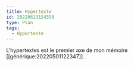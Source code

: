 ```yaml
---
title: Hypertexte
id: 20220613154550
type: Plan
tags:
  - Hypertexte
---
```


 L'hypertextes est le premier axe de mon mémoire [[générique:20220501122347]] .
 
